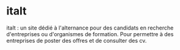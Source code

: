 # italt
italt : un site dédié à l'alternance pour des candidats en recherche d'entreprises ou d'organismes de formation.
Pour permettre à des entreprises de poster des offres et de consulter des cv.
